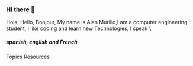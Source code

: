 ### Hi there 👋

Hola, Hello, Bonjour, My name is Alan Murillo,I am a computer engineering student, I like coding and learn new Technologies, I speak \\
##### spanish, english and French

Topics
Resources

<!--
**AlanMurillo23/AlanMurillo23** is a ✨ _special_ ✨ repository because its `README.md` (this file) appears on your GitHub profile.

Here are some ideas to get you started:

- 🔭 I’m currently working on ...
- 🌱 I’m currently learning ...
- 👯 I’m looking to collaborate on ...
- 🤔 I’m looking for help with ...
- 💬 Ask me about ...
- 📫 How to reach me: ...
- 😄 Pronouns: ...
- ⚡ Fun fact: ...
-->
